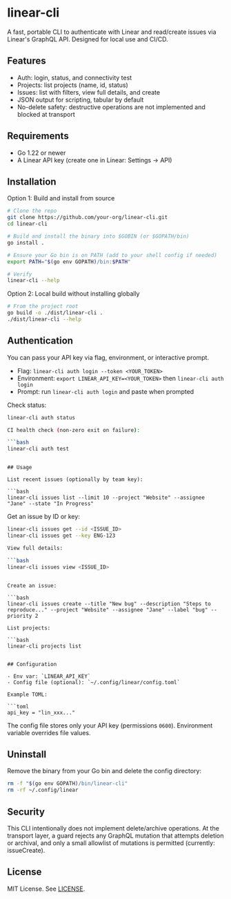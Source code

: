 # linear-cli

A fast, portable CLI to authenticate with Linear and read/create issues via Linear's GraphQL API. Designed for local use and CI/CD.

## Features

- Auth: login, status, and connectivity test
- Projects: list projects (name, id, status)
- Issues: list with filters, view full details, and create
- JSON output for scripting, tabular by default
- No-delete safety: destructive operations are not implemented and blocked at transport

## Requirements

- Go 1.22 or newer
- A Linear API key (create one in Linear: Settings → API)

## Installation

Option 1: Build and install from source

```bash
# Clone the repo
git clone https://github.com/your-org/linear-cli.git
cd linear-cli

# Build and install the binary into $GOBIN (or $GOPATH/bin)
go install .

# Ensure your Go bin is on PATH (add to your shell config if needed)
export PATH="$(go env GOPATH)/bin:$PATH"

# Verify
linear-cli --help
```

Option 2: Local build without installing globally

```bash
# From the project root
go build -o ./dist/linear-cli .
./dist/linear-cli --help
```

## Authentication

You can pass your API key via flag, environment, or interactive prompt.

- Flag: `linear-cli auth login --token <YOUR_TOKEN>`
- Environment: `export LINEAR_API_KEY=<YOUR_TOKEN>` then `linear-cli auth login`
- Prompt: run `linear-cli auth login` and paste when prompted

Check status:

```bash
linear-cli auth status

CI health check (non-zero exit on failure):

```bash
linear-cli auth test
```
```

## Usage

List recent issues (optionally by team key):

```bash
linear-cli issues list --limit 10 --project "Website" --assignee "Jane" --state "In Progress"
```

Get an issue by ID or key:

```bash
linear-cli issues get --id <ISSUE_ID>
linear-cli issues get --key ENG-123

View full details:

```bash
linear-cli issues view <ISSUE_ID>
```
```

Create an issue:

```bash
linear-cli issues create --title "New bug" --description "Steps to reproduce..." --project "Website" --assignee "Jane" --label "bug" --priority 2

List projects:

```bash
linear-cli projects list
```
```

## Configuration

- Env var: `LINEAR_API_KEY`
- Config file (optional): `~/.config/linear/config.toml`

Example TOML:

```toml
api_key = "lin_xxx..."
```

The config file stores only your API key (permissions `0600`). Environment variable overrides file values.

## Uninstall

Remove the binary from your Go bin and delete the config directory:

```bash
rm -f "$(go env GOPATH)/bin/linear-cli"
rm -rf ~/.config/linear
```

## Security

This CLI intentionally does not implement delete/archive operations. At the transport layer, a guard rejects any GraphQL mutation that attempts deletion or archival, and only a small allowlist of mutations is permitted (currently: issueCreate).

## License

MIT License. See [LICENSE](./LICENSE).
